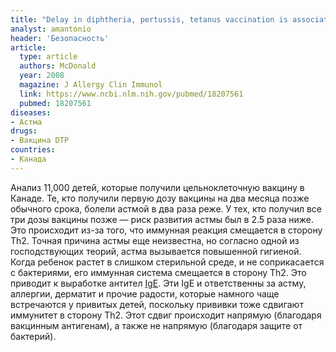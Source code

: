```yaml
---
title: "Delay in diphtheria, pertussis, tetanus vaccination is associated with a reduced risk of childhood asthma"
analyst: amantonio
header: 'Безопасность'
article:
  type: article
  authors: McDonald
  year: 2008
  magazine: J Allergy Clin Immunol
  link: https://www.ncbi.nlm.nih.gov/pubmed/18207561
  pubmed: 18207561
diseases:
- Астма
drugs:
- Вакцина DTP
countries:
- Канада
---
```


Анализ 11,000 детей, которые получили цельноклеточную вакцину в Канаде. Те, кто получили первую дозу вакцины на два месяца позже обычного срока, болели астмой в два раза реже. У тех, кто получил все три дозы вакцины позже — риск развития астмы был в 2.5 раза ниже.
Это происходит из-за того, что иммунная реакция смещается в сторону Th2. Точная причина астмы еще неизвестна, но согласно одной из господствующих теорий, астма вызывается повышенной гигиеной. Когда ребенок растет в слишком стерильной среде, и не соприкасается с бактериями, его иммунная система смещается в сторону Th2. Это приводит к выработке антител [IgE](https://en.wikipedia.org/wiki/Immunoglobulin_E). Эти IgE и ответственны за астму, аллергии, дерматит и прочие радости, которые намного чаще встречаются у привитых детей, поскольку прививки тоже сдвигают иммунитет в сторону Th2. Этот сдвиг происходит напрямую (благодаря вакцинным антигенам), а также не напрямую (благодаря защите от бактерий).
